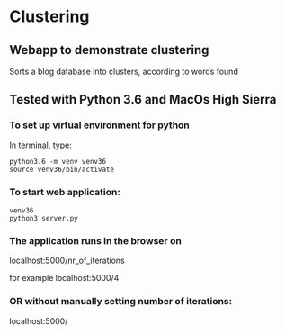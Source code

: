 # Clustering
## Webapp to demonstrate clustering

Sorts a blog database into clusters,
according to words found

## Tested with Python 3.6 and MacOs High Sierra

### To set up virtual environment for python
In terminal, type:
```
python3.6 -m venv venv36
source venv36/bin/activate
```

### To start web application:
```
venv36
python3 server.py
```
### The application runs in the browser on
localhost:5000/nr_of_iterations

for example localhost:5000/4

### OR without manually setting number of iterations:
localhost:5000/
